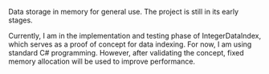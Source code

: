 Data storage in memory for general use. The project is still in its early stages.

Currently, I am in the implementation and testing phase of IntegerDataIndex, which serves as a proof of concept for data indexing. For now, I am using standard C# programming. However, after validating the concept, fixed memory allocation will be used to improve performance.
